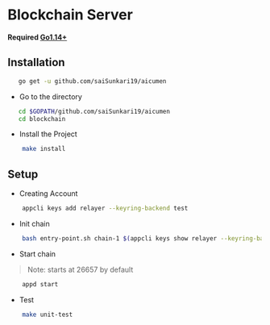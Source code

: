 Blockchain Server
===


**Required [Go1.14+](https://golang.org/dl/)**

## Installation

```bash
   go get -u github.com/saiSunkari19/aicumen
```
- Go to the directory 
```bash
   cd $GOPATH/github.com/saiSunkari19/aicumen
   cd blockchain
```
- Install the Project
```bash
    make install
```

## Setup
- Creating Account

```bash
    appcli keys add relayer --keyring-backend test
```
- Init chain
```bash
    bash entry-point.sh chain-1 $(appcli keys show relayer --keyring-backed test) stake
```

- Start chain
> Note: starts at 26657 by default
```bash
    appd start
```


- Test 
```bash
    make unit-test
```
